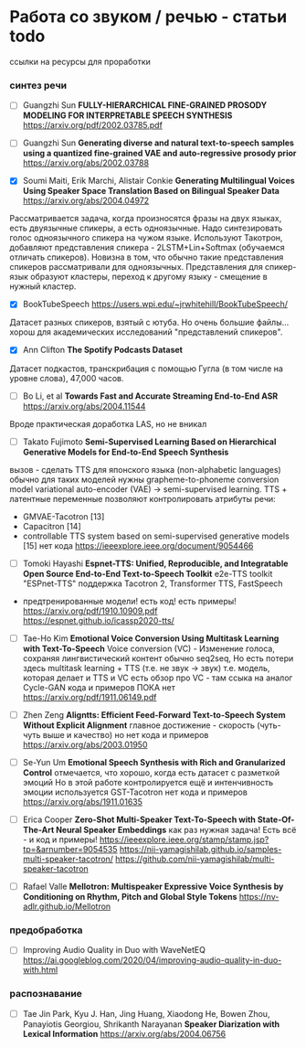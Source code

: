 # Работа со звуком / речью - статьи todo
ссылки на ресурсы для проработки

### синтез речи
- [ ] Guangzhi Sun **FULLY-HIERARCHICAL FINE-GRAINED PROSODY MODELING FOR INTERPRETABLE SPEECH SYNTHESIS** https://arxiv.org/pdf/2002.03785.pdf
- [ ] Guangzhi Sun **Generating diverse and natural text-to-speech samples using a quantized fine-grained VAE and auto-regressive prosody prior**  https://arxiv.org/abs/2002.03788

- [x] Soumi Maiti, Erik Marchi, Alistair Conkie **Generating Multilingual Voices Using Speaker Space Translation Based on Bilingual Speaker Data** https://arxiv.org/abs/2004.04972

Рассматривается задача, когда произносятся фразы на двух языках, есть двуязычные спикеры, а есть одноязычные. Надо синтезировать голос одноязычного спикера на чужом языке. Используют Такотрон, добавляют представления спикера - 2LSTM+Lin+Softmax (обучаемся отличать спикеров). Новизна в том, что обычно такие представления спикеров рассматривали для одноязычных. Представления для спикер-язык образуют кластеры, переход к другому языку - смещение в нужный кластер.

- [x] BookTubeSpeech https://users.wpi.edu/~jrwhitehill/BookTubeSpeech/

Датасет разных спикеров, взятый с ютуба. Но очень большие файлы... хорош для академических исследований "представлений спикеров".

- [x] Ann Clifton **The Spotify Podcasts Dataset**

Датасет подкастов, транскрибация с помощью Гугла (в том числе на уровне слова),  47,000 часов.

- [ ] Bo Li, et al **Towards Fast and Accurate Streaming End-to-End ASR** https://arxiv.org/abs/2004.11544

Вроде практическая доработка LAS, но не вникал

- [ ] Takato Fujimoto **Semi-Supervised Learning Based on Hierarchical Generative Models for End-to-End Speech Synthesis**

вызов - сделать TTS для японского языка (non-alphabetic languages)
обычно для таких моделей нужны grapheme-to-phoneme conversion model
variational auto-encoder (VAE) -> semi-supervised learning.
TTS + латентные переменные позволяют контролировать атрибуты речи:
* GMVAE-Tacotron [13]
* Capacitron [14]
* controllable TTS system based on semi-supervised generative models [15]
нет кода
https://ieeexplore.ieee.org/document/9054466

- [ ] Tomoki Hayashi **Espnet-TTS: Unified, Reproducible, and Integratable Open Source End-to-End Text-to-Speech Toolkit**
e2e-TTS toolkit "ESPnet-TTS"
поддержка Tacotron 2, Transformer TTS, FastSpeech
+ предтренированные модели!
есть код! есть примеры!
https://arxiv.org/pdf/1910.10909.pdf
https://espnet.github.io/icassp2020-tts/

- [ ] Tae-Ho Kim **Emotional Voice Conversion Using Multitask Learning with Text-To-Speech**
Voice conversion (VC) - Изменение голоса, сохраняя лингвистический контент
обычно seq2seq, Но есть потери
здесь multitask learning + TTS (т.е. не звук -> звук)
т.е. модель, которая делает и TTS и VC
есть обзор про VC - там ссыка на аналог Cycle-GAN
кода и примеров ПОКА нет
https://arxiv.org/pdf/1911.06149.pdf

- [ ] Zhen Zeng **Aligntts: Efficient Feed-Forward Text-to-Speech System Without Explicit Alignment**
главное достижение - скорость (чуть-чуть выше и качество)
но нет кода и примеров
https://arxiv.org/abs/2003.01950


- [ ] Se-Yun Um **Emotional Speech Synthesis with Rich and Granularized Control**
отмечается, что хорошо, когда есть датасет с разметкой эмоций
Но в этой работе контролируется ещё и интенчивность эмоции
используется GST-Tacotron
нет кода и примеров
https://arxiv.org/abs/1911.01635


- [ ] Erica Cooper **Zero-Shot Multi-Speaker Text-To-Speech with State-Of-The-Art Neural Speaker Embeddings**
как раз нужная задача!
Есть всё - и код и примеры!
https://ieeexplore.ieee.org/stamp/stamp.jsp?tp=&arnumber=9054535
https://nii-yamagishilab.github.io/samples-multi-speaker-tacotron/
https://github.com/nii-yamagishilab/multi-speaker-tacotron



- [ ] Rafael Valle **Mellotron: Multispeaker Expressive Voice Synthesis by Conditioning on Rhythm, Pitch and Global Style Tokens**
https://nv-adlr.github.io/Mellotron 


### предобработка
- [ ] Improving Audio Quality in Duo with WaveNetEQ https://ai.googleblog.com/2020/04/improving-audio-quality-in-duo-with.html

### распознавание
- [ ] Tae Jin Park, Kyu J. Han, Jing Huang, Xiaodong He, Bowen Zhou, Panayiotis Georgiou, Shrikanth Narayanan **Speaker Diarization with Lexical Information** https://arxiv.org/abs/2004.06756




